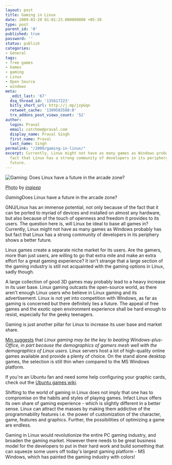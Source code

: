 ```yaml
---
layout: post
title: Gaming in Linux
date: 2009-03-20 01:01:23.000000000 +05:30
type: post
parent_id: '0'
published: true
password: ''
status: publish
categories:
- General
tags:
- free games
- Games
- gaming
- Linux
- Open Source
- windows
meta:
  _edit_last: '67'
  dsq_thread_id: '135617223'
  bitly_short_url: http://j.mp/jzpGqn
  retweet_cache: '1309583588:0'
  trx_addons_post_views_count: '52'
author:
  login: Praval
  email: catchme@praval.com
  display_name: Praval Singh
  first_name: Praval
  last_name: Singh
permalink: "/2009/gaming-in-linux/"
excerpt: Currently, Linux might not have as many games as Windows probably has but
  fact that Linux has a strong community of developers in its periphery shows a better
  future.
---
```

<div class="figure"><img src="/static/2009/03/linux-gaming.jpg" alt="Gaming: Does Linux have a future in the arcade zone?" />
<p class="credit"><abbr class="type" title="Photograph">Photo</abbr> by <cite><a href="http://www.flickr.com/photos/inajeep/202302470/">inajeep</a></cite></p>
<p class="caption"><em class="title">Gaming</em>Does Linux have a future in the arcade zone?</p>
</div>
<p><!--more--></p>
<p>GNU/Linux has an immense potential, not only because of the fact that it can be ported to myriad of devices and installed on almost any hardware, but also because of the touch of openness and freedom it provides to its users. The question here is, will Linux be ideal to base all games in? Currently, Linux might not have as many games as Windows probably has but fact that Linux has a strong community of developers in its periphery shows a better future. </p>
<p>Linux games create a separate niche market for its users. Are the gamers, more than just users, are willing to go that extra mile and make an extra effort for a great gaming experience? It isn't strange that a large section of the gaming industry is still not acquainted with the gaming options in Linux, sadly though.</p>
<p>A large collection of good 3D games may probably lead to a heavy increase in its user base. Linux gaming outcasts the open-source world, as there aren't enough Linux users who believe in Linux gaming and its advertisement. Linux is not yet into competition with Windows, as far as gaming is concerned but there definitely lies a future. The appeal of free games and the exotic open environment experience shall be hard enough to resist, especially for the geeky teenagers.</p>
<p>Gaming is just another pillar for Linux to increase its user base and market share.</p>
<p><a href="http://blog.andrewmin.com/2008/12/28/why-games-are-the-key-to-linux-adoption/">Min suggests</a> that <em>Linux gaming may be the key to beating Windows-plus-Office, in part because the demographics of gamers mesh well with the demographics of Linux users</em>. Linux servers host a lot of high-quality online games available and provide a plenty of choice. On the stand alone desktop games, the selection is still thin when compared to the MS Windows platform.</p>
<p>If you're an Ubuntu fan and need some help configuring your graphic cards, check out the <a href="http://ubuntu-in.info/wiki/index.php/Ubuntu_Games">Ubuntu games wiki</a>. </p>
<p>Shifting to the world of gaming in Linux does not imply that one has to compromise on the habits and styles of playing games. Infact Linux offers its own share of gaming experience - which is slightly different in a better sense. Linux can attract the masses by making them addictive of the programmability features i.e. the power of customization of the character, game, features and graphics. Further, the possibilities of optimizing a game are endless.</p>
<p>Gaming in Linux would revolutionize the entire PC gaming industry, and broaden the gaming market. However there needs to be great business model for the developers to put in their hard work and build something that can squeeze some users off today's largest gaming platform - MS Windows, which has painted the gaming industry with colors!</p>
